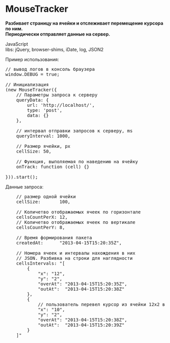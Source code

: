 MouseTracker
============
<b>Разбивает страницу на ячейки и отслеживает перемещение курсора по ним.<br />
Периодически отправляет данные на сервер.</b>

JavaScript<br />
libs: jQuery, browser-shims, iDate, log, JSON2

Пример использования:
<pre>
// вывод логов в консоль браузера
window.DEBUG = true;

// Инициализация
(new MouseTracker({
	// Параметры запроса к серверу
	queryData: {
		url: 'http://localhost/',
		type: 'post',
		data: {}
	},
	
	// интервал отправки запросов к серверу, ms
	queryInterval: 1000,
	
	// Размер ячейки, px
	cellSize: 50,

	// Функция, выполяемая по наведению на ячейку
	onTrack: function (cell) {}
	
})).start();
</pre>

Данные запроса:
<pre>
	// размер одной ячейки
	cellSize:       100,

	// Количетво отображаемых ячеек по горизонтале
	cellsCountPerX: 12,
	// Количетво отображаемых ячеек по вертикале
	cellsCountPerY: 8,

	// Время формирования пакета
	createdAt:      "2013-04-15T15:20:35Z",

	// Номера ячеек и интервалы нахождения в них
	// JSON. Разбивка на строки для наглядности
	cellsIntervals: "[
		{
			"x": "12",
			"y": "2",
			"overAt": "2013-04-15T15:20:35Z",
			"outAt":  "2013-04-15T15:20:38Z"
		},
		{
			// пользователь перевел курсор из ячейки 12х2 в 10х2
			"x": "10",
			"y": "2",
			"overAt": "2013-04-15T15:20:38Z",
			"outAt":  "2013-04-15T15:20:39Z"
		}
	]"
</pre>
